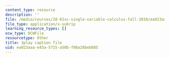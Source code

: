 ```yaml
---
content_type: resource
description: ''
file: /media/courses/18-01sc-single-variable-calculus-fall-2010/ea023aaae43a5715a50bf08a28beb885_WHWyW5DIVSU.vtt
file_type: application/x-subrip
learning_resource_types: []
ocw_type: OCWFile
resourcetype: Other
title: 3play caption file
uid: ea023aaa-e43a-5715-a50b-f08a28beb885
---
```

